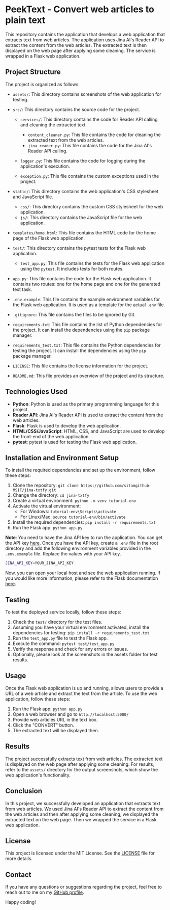 # PeekText - Convert web articles to plain text

This repository contains the application that develops a web application that extracts text from web articles. The application uses Jina AI's Reader API to extract the content from the web articles. The extracted text is then displayed on the web page after applying some cleaning. The service is wrapped in a Flask web application.

## Project Structure

The project is organized as follows:

- `assets/`: This directory contains screenshots of the web application for testing.

- `src/`: This directory contains the source code for the project.

  - `services/`: This directory contains the code for Reader API calling and cleaning the extracted text.

    - `content_cleaner.py`: This file contains the code for cleaning the extracted text from the web articles.
    - `jina_reader.py`: This file contains the code for the Jina AI's Reader API calling.

  - `logger.py`: This file contains the code for logging during the application's execution.
  - `exception.py`: This file contains the custom exceptions used in the project.

- `static/`: This directory contains the web application's CSS stylesheet and JavaScript file.

  - `css/`: This directory contains the custom CSS stylesheet for the web application.
  - `js/`: This directory contains the JavaScript file for the web application.

- `templates/home.html`: This file contains the HTML code for the home page of the Flask web application.

- `test/`: This directory contains the pytest tests for the Flask web application.

  - `test_app.py`: This file contains the tests for the Flask web application using the `pytest`. It includes tests for both routes.

- `app.py`: This file contains the code for the Flask web application. It contains two routes: one for the home page and one for the generated text task.

- `.env.example`: This file contains the example environment variables for the Flask web application. It is used as a template for the actual `.env` file.
- `.gitignore`: This file contains the files to be ignored by Git.
- `requirements.txt`: This file contains the list of Python dependencies for the project. It can install the dependencies using the `pip` package manager.
- `requirements_test.txt`: This file contains the Python dependencies for testing the project. It can install the dependencies using the `pip` package manager.
- `LICENSE`: This file contains the license information for the project.
- `README.md`: This file provides an overview of the project and its structure.

## Technologies Used

- **Python**: Python is used as the primary programming language for this project.
- **Reader API**: Jina AI's Reader API is used to extract the content from the web articles.
- **Flask**: Flask is used to develop the web application.
- **HTML/CSS/JavaScript**: HTML, CSS, and JavaScript are used to develop the front-end of the web application.
- **pytest**: pytest is used for testing the Flask web application.

## Installation and Environment Setup

To install the required dependencies and set up the environment, follow these steps:

1. Clone the repository: `git clone https://github.com/sitamgithub-MSIT/jina-txtfy.git`
2. Change the directory: `cd jina-txtfy`
3. Create a virtual environment: `python -m venv tutorial-env`
4. Activate the virtual environment:
   - For Windows: `tutorial-env\Scripts\activate`
   - For Linux/Mac: `source tutorial-env/bin/activate`
5. Install the required dependencies: `pip install -r requirements.txt`
6. Run the Flask app: `python app.py`

**Note**: You need to have the Jina API key to run the application. You can get the API key [here](https://jina.ai/reader/). Once you have the API key, create a `.env` file in the root directory and add the following environment variables provided in the `.env.example` file. Replace the values with your API key.

```bash
JINA_API_KEY=YOUR_JINA_API_KEY
```

Now, you can open your local host and see the web application running. If you would like more information, please refer to the Flask documentation [here](https://flask.palletsprojects.com/en/2.0.x/quickstart/#debug-mode).

## Testing

To test the deployed service locally, follow these steps:

1. Check the `test/` directory for the test files.
2. Assuming you have your virtual environment activated, install the dependencies for testing: `pip install -r requirements_test.txt`
3. Run the `test_app.py` file to test the Flask app.
4. Execute the command: `pytest test/test_app.py`
5. Verify the response and check for any errors or issues.
6. Optionally, please look at the screenshots in the assets folder for test results.

## Usage

Once the Flask web application is up and running, allows users to provide a URL of a web article and extract the text from the article. To use the web application, follow these steps:

1. Run the Flask app: `python app.py`
2. Open a web browser and go to `http://localhost:5000/`
3. Provide web articles URL in the text box.
4. Click the "CONVERT" button.
5. The extracted text will be displayed then.

## Results

The project successfully extracts text from web articles. The extracted text is displayed on the web page after applying some cleaning. For results, refer to the `assets/` directory for the output screenshots, which show the web application's functionality.

## Conclusion

In this project, we successfully developed an application that extracts text from web articles. We used Jina AI's Reader API to extract the content from the web articles and then after applying some cleaning, we displayed the extracted text on the web page. Then we wrapped the service in a Flask web application.

## License

This project is licensed under the MIT License. See the [LICENSE](LICENSE) file for more details.

## Contact

If you have any questions or suggestions regarding the project, feel free to reach out to me on my [GitHub profile](https://github.com/sitamgithub-MSIT).

Happy coding!
